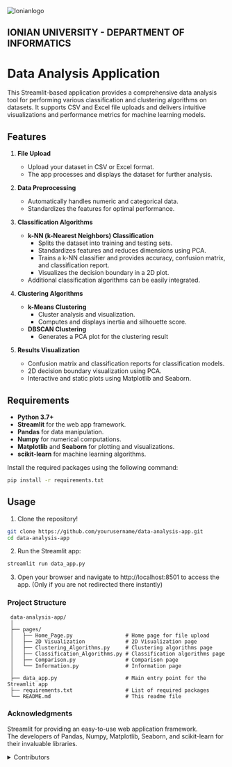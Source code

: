 ![Ionianlogo](https://github.com/kostasafe/data-analysis-app/assets/22775121/ff493346-d82f-4f3a-9e9c-d6d388a65c7c) 

## IONIAN UNIVERSITY - DEPARTMENT OF INFORMATICS



# Data Analysis Application
This Streamlit-based application provides a comprehensive data analysis tool for performing various classification and clustering algorithms on datasets. It supports CSV and Excel file uploads and delivers intuitive visualizations and performance metrics for machine learning models.</br>

## Features

1. **File Upload**
    - Upload your dataset in CSV or Excel format.
    - The app processes and displays the dataset for further analysis.

2. **Data Preprocessing**
    - Automatically handles numeric and categorical data.
    - Standardizes the features for optimal performance.

3. **Classification Algorithms**
    - **k-NN (k-Nearest Neighbors) Classification**
        - Splits the dataset into training and testing sets.
        - Standardizes features and reduces dimensions using PCA.
        - Trains a k-NN classifier and provides accuracy, confusion matrix, and classification report.
        - Visualizes the decision boundary in a 2D plot.
    - Additional classification algorithms can be easily integrated.

4. **Clustering Algorithms**
    - **k-Means Clustering**
        - Cluster analysis and visualization.
        - Computes and displays inertia and silhouette score.
    -  **DBSCAN Clustering**
        - Generates a PCA plot for the clustering result

5. **Results Visualization**
    - Confusion matrix and classification reports for classification models.
    - 2D decision boundary visualization using PCA.
    - Interactive and static plots using Matplotlib and Seaborn.

## Requirements

- **Python 3.7+**
- **Streamlit** for the web app framework.
- **Pandas** for data manipulation.
- **Numpy** for numerical computations.
- **Matplotlib** and **Seaborn** for plotting and visualizations.
- **scikit-learn** for machine learning algorithms.

Install the required packages using the following command:
  ```bash
  pip install -r requirements.txt
  ```

## Usage
1. Clone the repository!
  ```bash
  git clone https://github.com/yourusername/data-analysis-app.git
  cd data-analysis-app
   ```
2. Run the Streamlit app:
  ```bash
  streamlit run data_app.py
  ```
3. Open your browser and navigate to http://localhost:8501 to access the app. (Only if you are not redirected there instantly)

### Project Structure

  ```tree
   data-analysis-app/
   │
   ├── pages/
   │   ├── Home_Page.py                 # Home page for file upload
   │   ├── 2D Visualization             # 2D Visualization page
   │   ├── Clustering_Algorithms.py     # Clustering algorithms page
   │   ├── Classification_Algorithms.py # Classification algorithms page    
   │   ├── Comparison.py                # Comparison page
   │   └── Information.py               # Information page
   │
   ├── data_app.py                      # Main entry point for the Streamlit app
   ├── requirements.txt                 # List of required packages
   └── README.md                        # This readme file
   ```

### Acknowledgments

Streamlit for providing an easy-to-use web application framework.</br>
The developers of Pandas, Numpy, Matplotlib, Seaborn, and scikit-learn for their invaluable libraries.

<details>
<summary> Contributors </summary>
Persefoni Megaliou, Afentoulis Konstantinos, Aggelos Kalocheris
</details>

